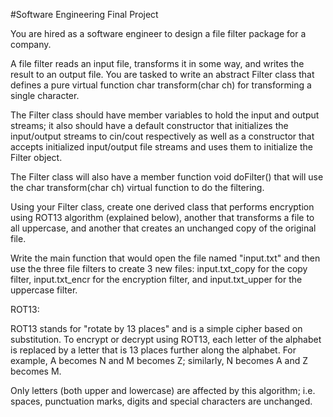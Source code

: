 #Software Engineering Final Project

You are hired as a software engineer to design a file filter package for a company.

A file filter reads an input file, transforms it in some way, and writes
the result to an output file. You are tasked to write an abstract Filter class that
defines a pure virtual function char transform(char ch) for transforming a single
character.

The Filter class should have member variables to hold the input and
output streams; it also should have a default constructor that initializes the
input/output streams to cin/cout respectively as well as a constructor that
accepts initialized input/output file streams and uses them to initialize the
Filter object.

The Filter class will also have a member function void doFilter() that will use the char transform(char ch) virtual function to do
the filtering.

Using your Filter class, create one derived class that performs encryption
using ROT13 algorithm (explained below), another that transforms a file to all
uppercase, and another that creates an unchanged copy of the original file.

Write the main function that would open the file named "input.txt" and
then use the three file filters to create 3 new files: input.txt_copy for the
copy filter, input.txt_encr for the encryption filter, and input.txt_upper for
the uppercase filter.

ROT13:

ROT13 stands for "rotate by 13 places" and is a simple cipher based on
substitution. To encrypt or decrypt using ROT13, each letter of the alphabet
is replaced by a letter that is 13 places further along the alphabet. For
example, A becomes N and M becomes Z; similarly, N becomes A and Z becomes
M.

Only letters (both upper and lowercase) are affected by this algorithm;
i.e. spaces, punctuation marks, digits and special characters are unchanged.
